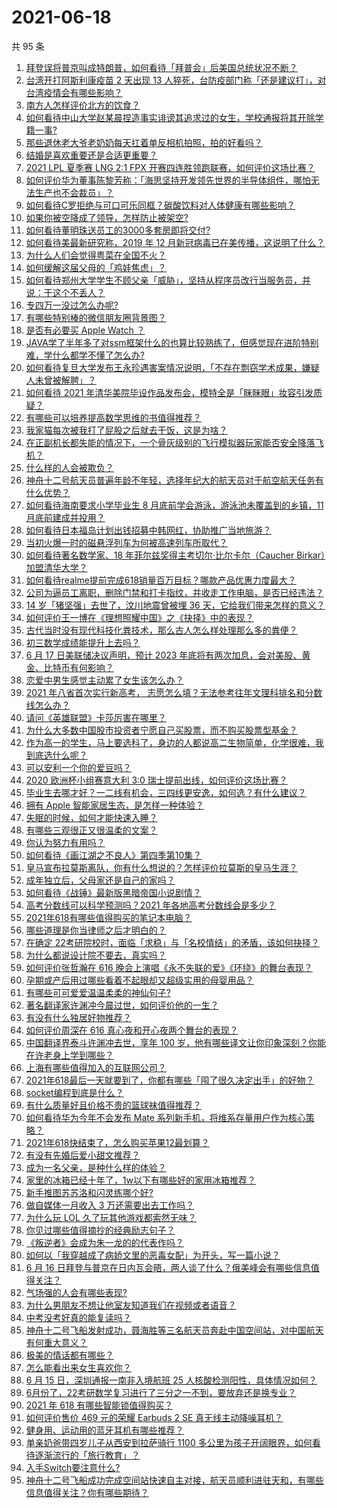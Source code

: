 # 2021-06-18

共 95 条

<!-- BEGIN -->
<!-- 最后更新时间 Fri Jun 18 2021 10:34:53 GMT+0800 (China Standard Time) -->

1. [拜登误将普京叫成特朗普，如何看待「拜普会」后美国总统状况不断？](https://www.zhihu.com/question/465544690)
2. [台湾开打阿斯利康疫苗 2 天出现 13
   人猝死，台防疫部门称「还是建议打」，对台湾疫情会有哪些影响？](https://www.zhihu.com/question/465590341)
3. [南方人怎样评价北方的饮食？](https://www.zhihu.com/question/31894251)
4. [如何看待中山大学赵某晨捏造事实诽谤其追求过的女生，学校通报将其开除学籍一事?](https://www.zhihu.com/question/465597176)
5. [那些退休老大爷老奶奶每天扛着单反相机拍照，拍的好看吗？](https://www.zhihu.com/question/427864597)
6. [结婚是喜欢重要还是合适更重要？](https://www.zhihu.com/question/418802722)
7. [2021 LPL 夏季赛 LNG 2:1 FPX
   开赛四连胜领跑联赛，如何评价这场比赛？](https://www.zhihu.com/question/465588866)
8. [如何评价华为董事陈黎芳称：「海思坚持开发领先世界的半导体组件，哪怕无法生产也不会裁员」？](https://www.zhihu.com/question/464967844)
9. [如何看待C罗拒绝与可口可乐同框？碳酸饮料对人体健康有哪些影响？](https://www.zhihu.com/question/465111118)
10. [如果你被空降成了领导，怎样防止被架空?](https://www.zhihu.com/question/58585512)
11. [如何看待董明珠送员工的3000多套房即将交付?](https://www.zhihu.com/question/465190639)
12. [如何看待美最新研究称，2019 年 12
    月新冠病毒已在美传播，这说明了什么？](https://www.zhihu.com/question/465273612)
13. [为什么人们会觉得粤菜在全国不火？](https://www.zhihu.com/question/420721242)
14. [如何缓解这届父母的「鸡娃焦虑」？](https://www.zhihu.com/question/451871565)
15. [如何看待郑州大学学生不顾父亲「威胁」，坚持从程序员改行当服务员，并说：干这个不丢人？](https://www.zhihu.com/question/465534726)
16. [专四万一没过怎么办呢?](https://www.zhihu.com/question/23421251)
17. [有哪些特别棒的微信朋友圈背景图？](https://www.zhihu.com/question/337853063)
18. [是否有必要买 Apple Watch ？](https://www.zhihu.com/question/63276434)
19. [JAVA学了半年多了对ssm框架什么的也算比较熟练了，但感觉现在进阶特别难，学什么都学不懂了怎么办?](https://www.zhihu.com/question/461178270)
20. [如何看待复旦大学发布王永珍遇害案情况说明，「不存在剽窃学术成果，嫌疑人未曾被解聘」？](https://www.zhihu.com/question/465629537)
21. [如何看待 2021
    年清华美院毕设作品发布会，模特全是「眯眯眼」妆容引发质疑？](https://www.zhihu.com/question/464319655)
22. [有哪些可以培养提高数学思维的书值得推荐？](https://www.zhihu.com/question/24335675)
23. [我家猫每次被我打了屁股之后就去干饭，这是为啥？](https://www.zhihu.com/question/465059360)
24. [在正副机长都失能的情况下，一个骨灰级别的飞行模拟器玩家能否安全降落飞机？](https://www.zhihu.com/question/412412871)
25. [什么样的人会被欺负？](https://www.zhihu.com/question/460063819)
26. [神舟十二号航天员普遍年龄不年轻，选择年纪大的航天员对于航空航天任务有什么优势？](https://www.zhihu.com/question/465284337)
27. [如何看待海南要求小学毕业生 8 月底前学会游泳，游泳池未覆盖到的乡镇，11
    月底前建成并投用？](https://www.zhihu.com/question/465307248)
28. [如何看待日本福岛计划出钱招募中韩网红，协助推广当地旅游？](https://www.zhihu.com/question/465371058)
29. [当初火爆一时的磁悬浮列车为何被高速列车所取代？](https://www.zhihu.com/question/352230599)
30. [如何看待著名数学家、18 年菲尔兹奖得主考切尔·比尔卡尔（Caucher
    Birkar）加盟清华大学？](https://www.zhihu.com/question/464844610)
31. [如何看待realme提前完成618销量百万目标？哪款产品优惠力度最大？](https://www.zhihu.com/question/465333482)
32. [公司为逼员工离职，删除门禁和打卡指纹，并收走工作电脑，是否已经违法？](https://www.zhihu.com/question/458446577)
33. [14 岁「猪坚强」去世了，汶川地震曾被埋 36
    天，它给我们带来怎样的意义？](https://www.zhihu.com/question/465481304)
34. [如何评价王一博在《理想照耀中国》之《抉择》中的表现？](https://www.zhihu.com/question/465621952)
35. [古代当时没有现代科技化粪技术，那么古人怎么样处理那么多的粪便？](https://www.zhihu.com/question/464580573)
36. [初三数学成绩能提升上去吗？](https://www.zhihu.com/question/350482902)
37. [6 月 17 日美联储决议声明，预计 2023
    年底将有两次加息，会对美股、黄金、比特币有何影响？](https://www.zhihu.com/question/465456246)
38. [恋爱中男生感觉主动累了女生该怎么办？](https://www.zhihu.com/question/330148026)
39. [2021 年八省首次实行新高考，
    志愿怎么填？无法参考往年文理科排名和分数线怎么办？](https://www.zhihu.com/question/460011388)
40. [请问《英雄联盟》卡莎厉害在哪里？](https://www.zhihu.com/question/464172547)
41. [为什么大多数中国股市投资者宁愿自己买股票，而不购买股票型基金？](https://www.zhihu.com/question/32166514)
42. [作为高一的学生，马上要选科了，身边的人都说高二生物简单，化学很难，我到底选什么呢？](https://www.zhihu.com/question/465012259)
43. [可以安利一个你的爱豆吗？](https://www.zhihu.com/question/464244516)
44. [2020 欧洲杯小组赛意大利 3:0
    瑞士提前出线，如何评价这场比赛？](https://www.zhihu.com/question/465457313)
45. [毕业生去哪才好？一二线有机会，三四线更安逸，如何选？有什么建议？](https://www.zhihu.com/question/465351556)
46. [拥有 Apple 智能家居生态，是怎样一种体验？](https://www.zhihu.com/question/462758380)
47. [失眠的时候，如何才能快速入睡？](https://www.zhihu.com/question/269430375)
48. [有哪些三观很正又很温柔的文案？](https://www.zhihu.com/question/458254625)
49. [你认为努力有用吗？](https://www.zhihu.com/question/461687086)
50. [如何看待《画江湖之不良人》第四季第10集？](https://www.zhihu.com/question/464286335)
51. [皇马宣布拉莫斯离队，你有什么想说的？怎样评价拉莫斯的皇马生涯？](https://www.zhihu.com/question/465466090)
52. [成年独立后，父母家还是自己的家吗？](https://www.zhihu.com/question/465591269)
53. [如何看待《战锤》最新版黑暗帝国小说剧情？](https://www.zhihu.com/question/462535625)
54. [高考分数线可以科学预测吗？2021 年各地高考分数线会是多少？](https://www.zhihu.com/question/463915101)
55. [2021年618有哪些值得购买的笔记本电脑？](https://www.zhihu.com/question/456023623)
56. [哪些道理是你当律师之后才明白的？](https://www.zhihu.com/question/437922823)
57. [在确定
    22考研院校时，面临「求稳」与「名校情结」的矛盾，该如何抉择？](https://www.zhihu.com/question/465528736)
58. [为什么都说设计院不要去，真实吗？](https://www.zhihu.com/question/401676772)
59. [如何评价张哲瀚在 616
    晚会上演唱《永不失联的爱》《环绕》的舞台表现？](https://www.zhihu.com/question/465329816)
60. [孕期或产后用过哪些看着不起眼却又超级实用的母婴用品？](https://www.zhihu.com/question/459164183)
61. [有哪些可可爱爱温温柔柔的神仙句子?](https://www.zhihu.com/question/452825395)
62. [著名翻译家许渊冲今晨过世，如何评价他的一生？](https://www.zhihu.com/question/465500510)
63. [有没有什么独居好物推荐？](https://www.zhihu.com/question/445534686)
64. [如何评价周深在 616 真心夜和开心夜两个舞台的表现？](https://www.zhihu.com/question/465424626)
65. [中国翻译界泰斗许渊冲去世，享年 100
    岁，他有哪些译文让你印象深刻？你能在许老身上学到哪些？](https://www.zhihu.com/question/465502478)
66. [上海有哪些值得加入的互联网公司？](https://www.zhihu.com/question/19596230)
67. [2021年618最后一天就要到了，你都有哪些「囤了很久决定出手」的好物？](https://www.zhihu.com/question/465446335)
68. [socket编程到底是什么？](https://www.zhihu.com/question/29637351)
69. [有什么质量好且价格不贵的篮球袜值得推荐？](https://www.zhihu.com/question/321288348)
70. [如何看待华为今年不会发布 Mate
    系列新手机，将维系存量用户作为核心策略？](https://www.zhihu.com/question/465383357)
71. [2021年618快结束了，怎么购买苹果12最划算？](https://www.zhihu.com/question/462778845)
72. [有没有先婚后爱小甜文推荐？](https://www.zhihu.com/question/458377910)
73. [成为一名父亲，是种什么样的体验？](https://www.zhihu.com/question/300110433)
74. [家里的冰箱已经十年了，1w以下有哪些好的家用冰箱推荐？](https://www.zhihu.com/question/27522423)
75. [新手推图苏苏洛和闪灵练哪个好?](https://www.zhihu.com/question/464295008)
76. [做自媒体一月收入 3 万还需要出去工作吗？](https://www.zhihu.com/question/457544338)
77. [为什么玩 LOL 久了玩其他游戏都索然无味？](https://www.zhihu.com/question/462644970)
78. [你见过哪些值得摘抄的经典励志句子？](https://www.zhihu.com/question/447620837)
79. [《叛逆者》会成为朱一龙的的代表作吗？](https://www.zhihu.com/question/464344697)
80. [如何以「我穿越成了病娇文里的恶毒女配」为开头，写一篇小说？](https://www.zhihu.com/question/463353580)
81. [6 月 16
    日拜登与普京在日内瓦会晤，两人谈了什么？俄美峰会有哪些信息值得关注？](https://www.zhihu.com/question/465409295)
82. [气场强的人会有哪些表现?](https://www.zhihu.com/question/25151940)
83. [为什么男朋友不想让他室友知道我们在视频或者语音？](https://www.zhihu.com/question/465047050)
84. [中考没考好真的能复读吗？](https://www.zhihu.com/question/463329359)
85. [神舟十二号飞船发射成功，聂海胜等三名航天员奔赴中国空间站，对中国航天有何重大意义？](https://www.zhihu.com/question/465393063)
86. [极美的情话都有哪些？](https://www.zhihu.com/question/462730865)
87. [怎么能看出来女生喜欢你？](https://www.zhihu.com/question/453143428)
88. [6 月 15 日，深圳通报一南非入境航班 25
    人核酸检测阳性，具体情况如何？](https://www.zhihu.com/question/465324619)
89. [6月份了，22考研数学复习进行了三分之一不到，要放弃还是换专业？](https://www.zhihu.com/question/464449112)
90. [2021 年 618 有哪些智能锁值得购买？](https://www.zhihu.com/question/465401695)
91. [如何评价售价 469 元的荣耀 Earbuds 2 SE
    真无线主动降噪耳机？](https://www.zhihu.com/question/465408645)
92. [健身用、运动用的蓝牙耳机有哪些推荐？](https://www.zhihu.com/question/43456110)
93. [单亲奶爸带四岁儿子从西安到拉萨骑行 1100
    多公里为孩子开阔眼界，如何看待逐渐流行的「旅行教育」？](https://www.zhihu.com/question/465096300)
94. [入手Switch要注意什么?](https://www.zhihu.com/question/316296166)
95. [神舟十二号飞船成功完成空间站快速自主对接，航天员顺利进驻天和，有哪些信息值得关注？你有哪些期待？](https://www.zhihu.com/question/465284083)

<!-- END -->
